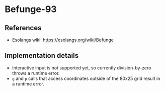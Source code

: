 # Befunge-93

## References

- Esolangs wiki: https://esolangs.org/wiki/Befunge

## Implementation details

- Interactive input is not supported yet, so currently division-by-zero throws a runtime error.
- `g` and `p` calls that access coordinates outside of the 80x25 grid result in a runtime error.
